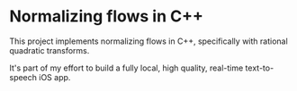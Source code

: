 # Normalizing flows in C++

This project implements normalizing flows in C++, specifically with rational quadratic transforms.

It's part of my effort to build a fully local, high quality, real-time text-to-speech iOS app.
